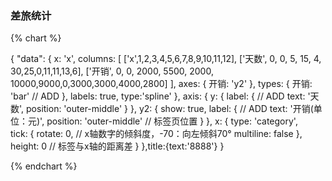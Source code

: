 ### 差旅统计

{% chart %}

{
    "data": {
         x: 'x',
        columns: [
                      ['x',1,2,3,4,5,6,7,8,9,10,11,12],
                      ['天数', 0, 0, 5, 15, 4, 30,25,0,11,11,13,6],
                      ['开销', 0,  0, 2000, 5500, 2000, 10000,9000,0,3000,3000,4000,2800]
           ], 
        axes: {
                    开销: 'y2'
        },
        types: {
                 开销: 'bar' // ADD
        },
        labels: true,
        type:'spline'
    },
    axis: {
                y: {
                            label: { // ADD
                                           text: '天数',
                                           position: 'outer-middle'
                            }
                },
                y2: {
                               show: true,
                               label: { // ADD
                                            text: '开销(单位：元)',
                                            position: 'outer-middle'  // 标签页位置
                       }
                },
                x: {
                                type: 'category',                           
                                tick: {
                                            rotate: 0,   // x轴数字的倾斜度，-70：向左倾斜70°
                                            multiline: false
                                },
                                    height: 0   // 标签与x轴的距离差
                }
          },title:{text:'8888'}
}

{% endchart %}



<div id="chart"></div>
<script>
  var chart = c3.generate({
  bindto: '#chart',
  data: {
        x: 'x',
        columns: [
            ['x',"1月","2月","3月","4月","5月","6月","7月","8月","9月","10月","11月","12月"],
            ['啤酒',100,115,120,130,135,140,190,260,300,252,200,180,120],
            ['汽水',90,105,110,112,115,180,290,360,420,352,200,110,100],
            ['白酒',510,450,330,300,280,280,290,380,450,452,460,466,520]
         ],
         type: 'spline',
         labels: true
    },
    legend: {
       position: 'bottom'
    },
    axis: {
        x: {
            type: 'category',
            tick: {
                rotate: -70,
                multiline: false
            },
                    height: 70
         }
     },
     title:{
         text: "饮料销售走抛图"
      },
 });
</script>
